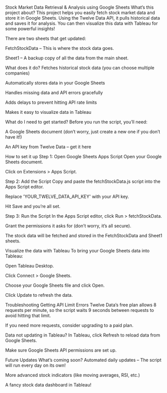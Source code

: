 Stock Market Data Retrieval & Analysis using Google Sheets 
What’s this project about? 
This project helps you easily fetch stock market data and store it in Google Sheets. Using the Twelve Data API, it pulls historical data and saves it for analysis. You can then visualize this data with Tableau for some powerful insights!

There are two sheets that get updated:

FetchStockData – This is where the stock data goes.

Sheet1 – A backup copy of all the data from the main sheet.

What does it do? 
Fetches historical stock data (you can choose multiple companies)

Automatically stores data in your Google Sheets

Handles missing data and API errors gracefully

Adds delays to prevent hitting API rate limits

Makes it easy to visualize data in Tableau 

What do I need to get started? 
Before you run the script, you’ll need:

A Google Sheets document (don’t worry, just create a new one if you don’t have it!)

An API key from Twelve Data – get it here

How to set it up 
Step 1: Open Google Sheets Apps Script
Open your Google Sheets document.

Click on Extensions > Apps Script.

Step 2: Add the Script
Copy and paste the fetchStockData.js script into the Apps Script editor.

Replace 'YOUR_TWELVE_DATA_API_KEY' with your API key.

Hit Save and you’re all set.

Step 3: Run the Script
In the Apps Script editor, click Run > fetchStockData.

Grant the permissions it asks for (don’t worry, it’s all secure).

The stock data will be fetched and stored in the FetchStockData and Sheet1 sheets.

Visualize the data with Tableau 
To bring your Google Sheets data into Tableau:

Open Tableau Desktop.

Click Connect > Google Sheets.

Choose your Google Sheets file and click Open.

Click Update to refresh the data.

Troubleshooting 
Getting API Limit Errors 
Twelve Data’s free plan allows 8 requests per minute, so the script waits 9 seconds between requests to avoid hitting that limit.

If you need more requests, consider upgrading to a paid plan.

Data not updating in Tableau? 
In Tableau, click Refresh to reload data from Google Sheets.

Make sure Google Sheets API permissions are set up.

Future Updates 
What’s coming soon?
Automated daily updates – The script will run every day on its own!

More advanced stock indicators (like moving averages, RSI, etc.)

A fancy stock data dashboard in Tableau! 